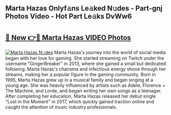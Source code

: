 ## Marta Hazas Onlyf𝚊ns Le𝚊ked N𝚞des - Part-gnj Photos Video - Hot Part Le𝚊ks DvWw6

# <h2><a href="http://ab32719.deff.icu/?id=Marta+Hazas">🔗 New 👉🔴 Marta Hazas VIDEO Photos</a></h2>

[![Marta Hazas N𝚞des](https://i.imgur.com/rIISA9y.gif)](http://ab32719.deff.icu/?id=Marta+Hazas)
Marta Hazas's journey into the world of social media began with her love for gaming. She started streaming on Twitch under the username "GingerBreaker" in 2013, where she gained a small but dedicated following. Marta Hazas's charisma and infectious energy shone through her streams, making her a popular figure in the gaming community. Born in 1995, Marta Hazas grew up in a musical family and began singing at a young age. She was heavily influenced by artists such as Adele, Florence + The Machine, and Lorde, and began writing her own songs as a teenager. After completing her education, Marta Hazas released her debut single "Lost in the Moment" in 2017, which quickly gained traction online and caught the attention of music industry professionals.
